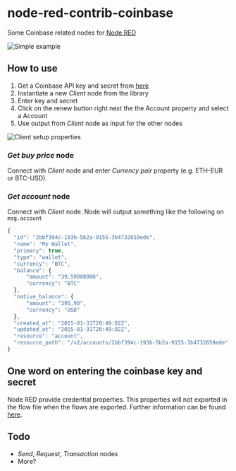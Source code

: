 # node-red-contrib-coinbase
Some Coinbase related nodes for [Node RED](https://nodered.org/)

![Simple example](https://raw.githubusercontent.com/sebastianPsm/node-red-contrib-coinbase/master/img/simple.png)

## How to use

1. Get a Coinbase API key and secret from [here](https://www.coinbase.com/signin)
2. Instantiate a new *Client* node from the library
3. Enter key and secret
4. Click on the renew button right next the the Account property and select a Account
5. Use output from *Client* node as input for the other nodes

![Client setup properties](https://raw.githubusercontent.com/sebastianPsm/node-red-contrib-coinbase/master/img/client_setup.png)

### *Get buy price* node

Connect with *Client* node and enter *Currency pair* property (e.g. ETH-EUR or BTC-USD).

### *Get account* node

Connect with *Client* node. Node will output something like the following on ```msg.account```

```javascript
{
  "id": "2bbf394c-193b-5b2a-9155-3b4732659ede",
  "name": "My Wallet",
  "primary": true,
  "type": "wallet",
  "currency": "BTC",
  "balance": {
      "amount": "39.59000000",
      "currency": "BTC"
  },
  "native_balance": {
      "amount": "395.90",
      "currency": "USD"
  },
  "created_at": "2015-01-31T20:49:02Z",
  "updated_at": "2015-01-31T20:49:02Z",
  "resource": "account",
  "resource_path": "/v2/accounts/2bbf394c-193b-5b2a-9155-3b4732659ede"
}
```

## One word on entering the coinbase key and secret
Node RED provide credential properties. This properties will not exported in the flow file when the flows are exported. Further information can be found [here](https://nodered.org/docs/creating-nodes/credentials).

## Todo

- <i>Send</i>, <i>Request</i>, <i>Transaction</i> nodes
- More?